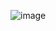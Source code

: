 ![image](https://github.com/AKarun0047/messaging-application/assets/68144786/cc7e2083-afd3-449e-aab7-e8846981f55d)
